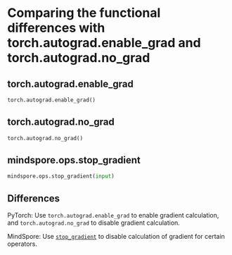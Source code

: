 # Comparing the functional differences with torch.autograd.enable_grad and torch.autograd.no_grad

## torch.autograd.enable_grad

```python
torch.autograd.enable_grad()
```

## torch.autograd.no_grad

```python
torch.autograd.no_grad()
```

## mindspore.ops.stop_gradient

```python
mindspore.ops.stop_gradient(input)
```

## Differences

PyTorch: Use `torch.autograd.enable_grad` to enable gradient calculation, and `torch.autograd.no_grad` to disable gradient calculation.

MindSpore: Use [`stop_gradient`](https://www.mindspore.cn/tutorials/en/master/autograd.html#stop-gradient) to disable calculation of gradient for certain operators.
